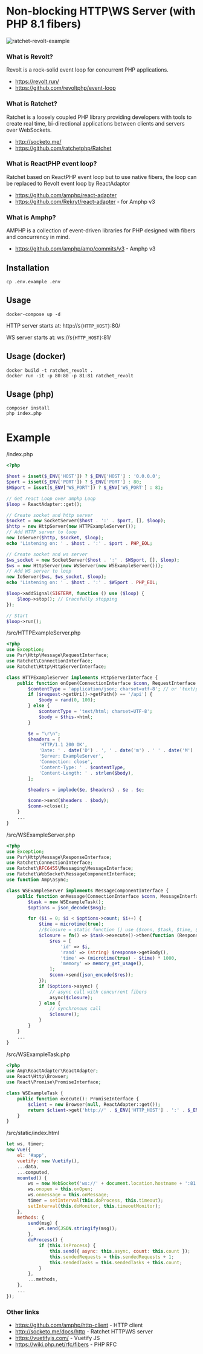 # Non-blocking HTTP\WS Server (with PHP 8.1 fibers)
![ratchet-revolt-example](http://rekryt.ru/files/ratchet-revolt-example.png)

### What is Revolt?

Revolt is a rock-solid event loop for concurrent PHP applications.

-   https://revolt.run/
-   https://github.com/revoltphp/event-loop

### What is Ratchet?

Ratchet is a loosely coupled PHP library providing developers with tools to create real time, bi-directional applications between clients and servers over WebSockets.

-   http://socketo.me/
-   https://github.com/ratchetphp/Ratchet

### What is ReactPHP event loop?

Ratchet based on ReactPHP event loop but to use native fibers, the loop can be replaced to Revolt event loop by ReactAdaptor

-   https://github.com/amphp/react-adapter
-   https://github.com/Rekryt/react-adapter - for Amphp v3

### What is Amphp?

AMPHP is a collection of event-driven libraries for PHP designed with fibers and concurrency in mind.

-   https://github.com/amphp/amp/commits/v3 - Amphp v3

## Installation
```shell
cp .env.example .env
```

## Usage
```shell
docker-compose up -d
```

HTTP server starts at: http://`${HTTP_HOST}`:80/

WS server starts at: ws://`${HTTP_HOST}`:81/

## Usage (docker)

```shell
docker build -t ratchet_revolt .
docker run -it -p 80:80 -p 81:81 ratchet_revolt
```

## Usage (php)

```
composer install
php index.php
```

# Example

/index.php

```php
<?php

$host = isset($_ENV['HOST']) ? $_ENV['HOST'] : '0.0.0.0';
$port = isset($_ENV['PORT']) ? $_ENV['PORT'] : 80;
$WSport = isset($_ENV['WS_PORT']) ? $_ENV['WS_PORT'] : 81;

// Get react Loop over amphp Loop
$loop = ReactAdapter::get();

// Create socket and http server
$socket = new SocketServer($host . ':' . $port, [], $loop);
$http = new HttpServer(new HTTPExampleServer());
// Add HTTP server to loop
new IoServer($http, $socket, $loop);
echo 'Listening on: ' . $host . ':' . $port . PHP_EOL;

// Create socket and ws server
$ws_socket = new SocketServer($host . ':' . $WSport, [], $loop);
$ws = new HttpServer(new WsServer(new WSExampleServer()));
// Add WS server to loop
new IoServer($ws, $ws_socket, $loop);
echo 'Listening on: ' . $host . ':' . $WSport . PHP_EOL;

$loop->addSignal(SIGTERM, function () use ($loop) {
    $loop->stop(); // Gracefully stopping
});

// Start
$loop->run();
```

/src/HTTPExampleServer.php

```php
<?php
use Exception;
use Psr\Http\Message\RequestInterface;
use Ratchet\ConnectionInterface;
use Ratchet\Http\HttpServerInterface;

class HTTPExampleServer implements HttpServerInterface {
    public function onOpen(ConnectionInterface $conn, RequestInterface $request = null) {
        $contentType = 'application/json; charset=utf-8'; // or 'text/plain'
        if ($request->getUri()->getPath() == '/api') {
            $body = rand(0, 100);
        } else {
            $contentType = 'text/html; charset=UTF-8';
            $body = $this->html;
        }

        $e = "\r\n";
        $headers = [
            'HTTP/1.1 200 OK',
            'Date: ' . date('D') . ', ' . date('m') . ' ' . date('M') . ' ' . date('Y') . ' ' . date('H:i:s') . ' GMT',
            'Server: ExampleServer',
            'Connection: close',
            'Content-Type: ' . $contentType,
            'Content-Length: ' . strlen($body),
        ];

        $headers = implode($e, $headers) . $e . $e;

        $conn->send($headers . $body);
        $conn->close();
    }
    ...
}
```

/src/WSExampleServer.php

```php
<?php
use Exception;
use Psr\Http\Message\ResponseInterface;
use Ratchet\ConnectionInterface;
use Ratchet\RFC6455\Messaging\MessageInterface;
use Ratchet\WebSocket\MessageComponentInterface;
use function Amp\async;

class WSExampleServer implements MessageComponentInterface {
    public function onMessage(ConnectionInterface $conn, MessageInterface $msg) {
        $task = new WSExampleTask();
        $options = json_decode($msg);

        for ($i = 0; $i < $options->count; $i++) {
            $time = microtime(true);
            //$closure = static function () use ($conn, $task, $time, $i) {
            $closure = fn() => $task->execute()->then(function (ResponseInterface $response) use ($conn, $time, $i) {
                $res = [
                    'id' => $i,
                    'rand' => (string) $response->getBody(),
                    'time' => (microtime(true) - $time) * 1000,
                    'memory' => memory_get_usage(),
                ];
                $conn->send(json_encode($res));
            });
            if ($options->async) {
                // async call with concurrent fibers
                async($closure);
            } else {
                // synchronous call
                $closure();
            }
        }
    }
    ...
}
```

/src/WSExampleTask.php

```php
<?php
use Amp\ReactAdapter\ReactAdapter;
use React\Http\Browser;
use React\Promise\PromiseInterface;

class WSExampleTask {
    public function execute(): PromiseInterface {
        $client = new Browser(null, ReactAdapter::get());
        return $client->get('http://' . $_ENV['HTTP_HOST'] . ':' . $_ENV['HTTP_PORT'] . '/api');
    }
}
```

/src/static/index.html
```javascript
let ws, timer;
new Vue({
    el: '#app',
    vuetify: new Vuetify(),
    ...data,
    ...computed,
    mounted() {
        ws = new WebSocket('ws://' + document.location.hostname + ':81');
        ws.onopen = this.onOpen;
        ws.onmessage = this.onMessage;
        timer = setInterval(this.doProcess, this.timeout);
        setInterval(this.doMonitor, this.timeoutMonitor);
    },
    methods: {
        send(msg) {
            ws.send(JSON.stringify(msg));
        },
        doProcess() {
            if (this.isProcess) {
                this.send({ async: this.async, count: this.count });
                this.sendedRequests = this.sendedRequests + 1;
                this.sendedTasks = this.sendedTasks + this.count;
            }
        },
        ...methods,
    },
    ...
});
```

### Other links

-   https://github.com/amphp/http-client - HTTP client
-   http://socketo.me/docs/http - Ratchet HTTP\WS server
-   https://vuetifyjs.com/ - Vuetify JS
-   https://wiki.php.net/rfc/fibers - PHP RFC
